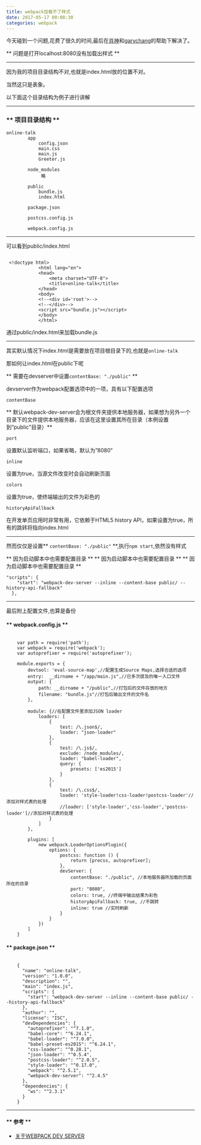 ```yaml
---
title: webpack加载不了样式
date: 2017-05-17 00:08:30
categories: webpack
---
```


今天碰到一个问题,花费了很久的时间,最后在[肖神](https://blog.xgy666.cn/)和[garychang](http://garychang.cn/)的帮助下解决了。

** 问题是打开localhost:8080没有加载出样式 **

***************************

因为我的项目目录结构不对,也就是index.html放的位置不对。

当然这只是表象。

以下面这个目录结构为例子进行讲解

**********************

### ** 项目目录结构 **

```
online-talk
        app
            config.json
            main.css
            main.js
            Greeter.js

        node_modules
             略

        public
            bundle.js
            index.html

        package.json

        postcss.config.js

        webpack.config.js

```
***********************

可以看到public/index.html

```

 <!doctype html>
            <html lang="en">
            <head>
                <meta charset="UTF-8">
                <title>online-talk</title>
            </head>
            <body>
            <!--<div id='root'>-->
            <!--</div>-->
            <script src="bundle.js"></script>
            </body>
            </html>

```

通过public/index.html来加载bundle.js

*************************

其实默认情况下index.html是需要放在项目根目录下的,也就是<code>online-talk</code>

那如何让index.html在public下呢

** 需要在devserver中设置<code>contentBase: "./public"</code> **

devserver作为webpack配置选项中的一项，具有以下配置选项

<code>contentBase</code>

** 默认webpack-dev-server会为根文件夹提供本地服务器，如果想为另外一个目录下的文件提供本地服务器，应该在这里设置其所在目录（本例设置到“public"目录）**

<code>port</code>

设置默认监听端口，如果省略，默认为”8080“

<code>inline</code>

设置为true，当源文件改变时会自动刷新页面

<code>colors</code>

设置为true，使终端输出的文件为彩色的

<code>historyApiFallback</code>

在开发单页应用时非常有用，它依赖于HTML5 history API，如果设置为true，所有的跳转将指向index.html


**************************

然而仅仅是设置** <code>contentBase: "./public"</code> **,执行<code>npm start</code>,依然没有样式

** 因为启动脚本中也需要配置目录 **
** 因为启动脚本中也需要配置目录 **
** 因为启动脚本中也需要配置目录 **

    "scripts": {
        "start": "webpack-dev-server --inline --content-base public/ --history-api-fallback"
      },

**************************

最后附上配置文件,也算是备份

#### ** webpack.config.js **

```

    var path = require('path');
    var webpack = require('webpack');
    var autoprefixer = require('autoprefixer');

    module.exports = {
        devtool: 'eval-source-map',//配置生成Source Maps,选择合适的选项
        entry:  __dirname + "/app/main.js",//已多次提及的唯一入口文件
        output: {
            path: __dirname + "/public",//打包后的文件存放的地方
            filename: "bundle.js"//打包后输出文件的文件名
        },

        module: {//在配置文件里添加JSON loader
            loaders: [
                {
                    test: /\.json$/,
                    loader: "json-loader"
                },
                {
                    test: /\.js$/,
                    exclude: /node_modules/,
                    loader: "babel-loader",
                    query: {
                        presets: ['es2015']
                    }
                },
                {
                    test: /\.css$/,
                    loader: 'style-loader!css-loader!postcss-loader'//添加对样式表的处理
                    //loader: ['style-loader','css-loader','postcss-loader']//添加对样式表的处理
                }
            ]
        },

        plugins: [
            new webpack.LoaderOptionsPlugin({
                options: {
                    postcss: function () {
                        return [precss, autoprefixer];
                    },
                    devServer: {
                        contentBase: "./public", //本地服务器所加载的页面所在的目录
                        port: "8080",
                        colors: true, //终端中输出结果为彩色
                        historyApiFallback: true, //不跳转
                        inline: true //实时刷新
                    }
                }
            })
        ]
    }
```

#### ** package.json **

```

    {
      "name": "online-talk",
      "version": "1.0.0",
      "description": "",
      "main": "index.js",
      "scripts": {
        "start": "webpack-dev-server --inline --content-base public/ --history-api-fallback"
      },
      "author": "",
      "license": "ISC",
      "devDependencies": {
        "autoprefixer": "^7.1.0",
        "babel-core": "^6.24.1",
        "babel-loader": "^7.0.0",
        "babel-preset-es2015": "^6.24.1",
        "css-loader": "^0.28.1",
        "json-loader": "^0.5.4",
        "postcss-loader": "^2.0.5",
        "style-loader": "^0.17.0",
        "webpack": "^2.5.1",
        "webpack-dev-server": "^2.4.5"
      },
      "dependencies": {
        "ws": "^2.3.1"
      }
    }

```

*******************************

#### ** 参考 **

- [关于WEBPACK DEV SERVER](https://segmentfault.com/q/1010000004957130)

